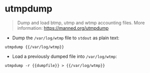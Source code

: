 # utmpdump

> Dump and load btmp, utmp and wtmp accounting files.
> More information: <https://manned.org/utmpdump>

- Dump the `/var/log/wtmp` file to `stdout` as plain text:

`utmpdump {{/var/log/wtmp}}`

- Load a previously dumped file into `/var/log/wtmp`:

`utmpdump -r {{dumpfile}} > {{/var/log/wtmp}}`
